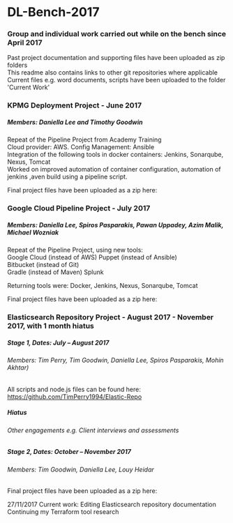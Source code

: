 # DL-Bench-2017
### Group and individual work carried out while on the bench since April 2017

Past project documentation and supporting files have been uploaded as zip folders
<br> This readme also contains links to other git repositories where applicable
<br> Current files e.g. word documents, scripts have been uploaded to the folder 'Current Work'

### KPMG Deployment Project - June 2017
##### Members: Daniella Lee and Timothy Goodwin

Repeat of the Pipeline Project from Academy Training
<br> Cloud provider: AWS. Config Management: Ansible
<br> Integration of the following tools in docker containers: Jenkins, Sonarqube, Nexus, Tomcat
<br> Worked on improved automation of container configuration, automation of jenkins ,aven build using a pipeline script.

Final project files have been uploaded as a zip here:

### Google Cloud Pipeline Project - July 2017
##### Members: Daniella Lee, Spiros Pasparakis, Pawan Uppadey, Azim Malik, Michael Wozniak

Repeat of the Pipeline Project, using new tools:
<br>Google Cloud (instead of AWS) Puppet (instead of Ansible)
<br>Bitbucket (instead of Git)
<br>Gradle (instead of Maven) Splunk

Returning tools were: Docker, Jenkins, Nexus, Sonarqube, Tomcat

Final project files have been uploaded as a zip here:

### Elasticsearch Repository Project - August 2017 - November 2017, with 1 month hiatus

##### Stage 1, Dates: July – August 2017
###### Members: Tim Perry, Tim Goodwin, Daniella Lee, Spiros Pasparakis, Mohin Akhtar)

All scripts and node.js files can be found here:
https://github.com/TimPerry1994/Elastic-Repo

##### Hiatus
###### Other engagements e.g. Client interviews and assessments

##### Stage 2, Dates: October – November 2017
###### Members: Tim Goodwin, Daniella Lee, Louy Heidar

Final project files have been uploaded as a zip here:


27/11/2017
Current work:
Editing Elasticsearch repository documentation
Continuing my Terraform tool research
